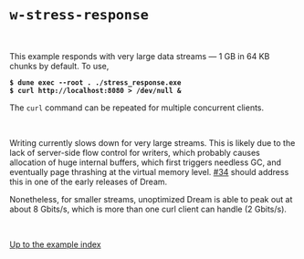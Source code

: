 # `w-stress-response`

<br>

This example responds with very large data streams &mdash; 1 GB in 64 KB chunks
by default. To use,

<pre><code><b>$ dune exec --root . ./stress_response.exe</b>
<b>$ curl http://localhost:8080 > /dev/null &</b>
</code></pre>

The `curl` command can be repeated for multiple concurrent clients.

<br>

Writing currently slows down for very large streams. This is likely due to the
lack of server-side flow control for writers, which probably causes allocation
of huge internal buffers, which first triggers needless GC, and eventually page
thrashing at the virtual memory level.
[#34](https://github.com/aantron/dream/issues/34) should address this in one of
the early releases of Dream.

Nonetheless, for smaller streams, unoptimized Dream is able to peak out at
about 8 Gbits/s, which is more than one curl client can handle (2 Gbits/s).

<br>

[Up to the example index](../#examples)
